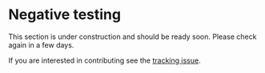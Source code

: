 # Negative testing

This section is under construction and should be ready soon. Please check again in a few days.

If you are interested in contributing see the [tracking issue](https://github.com/kyverno/chainsaw/issues/1327).
